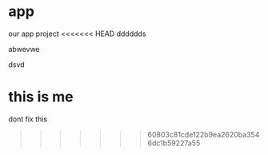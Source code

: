 # app
our app project
<<<<<<< HEAD
dddddds

abwevwe

dsvd

this is me 
=======
dont fix this
>>>>>>> 60803c81cde122b9ea2620ba3546dc1b59227a55
